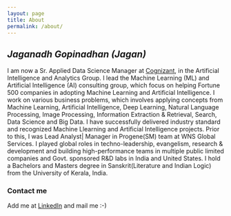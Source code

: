 ```yaml
---
layout: page
title: About
permalink: /about/
---
```

## *Jaganadh Gopinadhan (Jagan)*

I am now a Sr. Applied Data Science Manager at [Cognizant](http://www.cognizant.com), in the Artificial Intelligence and Analytics Group. I lead the Machine Learning (ML) and Artificial Intelligence (AI) consulting group, which focus on helping Fortune 500 companies in adopting Machine Learning and Artificial Intelligence. I work on various business problems, which involves applying concepts from Machine Learning, Artificial Intelligence, Deep Learning, Natural Language Processing, Image Processing, Information Extraction & Retrieval, Search, Data Science and Big Data. I have successfully delivered industry standard and recognized Machine Llearning and Artificial Intelligence projects. Prior to this, I was Lead Analyst| Manager in Progene(SM) team at WNS Global Services. I played global roles in techno-leadership, evangelism, research & development and building high-performance teams in multiple public limited companies and Govt. sponsored R&D labs in India and United States. I hold a Bachelors and Masters degree in Sanskrit(Literature and Indian Logic) from the University of Kerala, India.


### Contact me

Add me at [LinkedIn](https://www.linkedin.com/in/jaganadhg) and mail me :-) 
